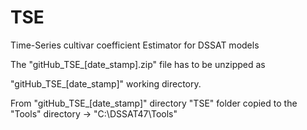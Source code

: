 # TSE
Time-Series cultivar coefficient Estimator for DSSAT models

The "gitHub_TSE_[date_stamp].zip"
file has to be unzipped as 

"gitHub_TSE_[date_stamp]" 
working directory. 

From "gitHub_TSE_[date_stamp]" directory "TSE" folder copied to the "Tools" directory -> "C:\DSSAT47\Tools"
